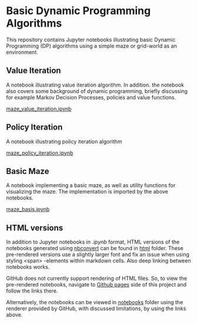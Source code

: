 
# Basic Dynamic Programming Algorithms

This repository contains Jupyter notebooks illustrating basic Dynamic Programming (DP) algorithms using a simple maze or grid-world as an environment.

## Value Iteration

A notebook illustrating value iteration algorithm. In addition. the notebook also covers some background of dynamic programming, briefly discussing for example Markov Decision Processes, policies and value functions.

[maze_value_iteration.ipynb](notebooks/maze_value_iteration.ipynb)

## Policy Iteration

A notebook illustrating policy iteration algorithm

[maze_policy_iteration.ipynb](notebooks/maze_policy_iteration.ipynb)

## Basic Maze

A notebook implementing a basic maze, as well as utility functions for visualizing the maze. The implementation is imported by the above notebooks.

[maze_basis.ipynb](notebooks/maze_basis.ipynb)

## HTML versions

In addition to Jupyter notebooks in _.ipynb_ format, HTML versions of the notebooks generated using [nbconvert](https://github.com/jupyter/nbconvert) can be found in [html](html) folder. These pre-rendered versions use a slightly larger font and fix an issue when using styling \<span\> -elements within markdown cells. Also deep linking between notebooks works. 

GitHub does not currently support rendering of HTML files. So, to view the pre-rendered notebooks, navigate to [Github pages](https://mmakipaa.github.io/dp/) side of this project and follow the links there.

Alternatively, the notebooks can be viewed in [notebooks](notebooks) folder using the renderer provided by GitHub, with discussed limitations, by using the links above.